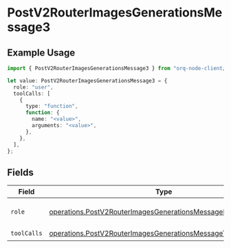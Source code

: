 # PostV2RouterImagesGenerationsMessage3

## Example Usage

```typescript
import { PostV2RouterImagesGenerationsMessage3 } from "orq-node-client/models/operations";

let value: PostV2RouterImagesGenerationsMessage3 = {
  role: "user",
  toolCalls: [
    {
      type: "function",
      function: {
        name: "<value>",
        arguments: "<value>",
      },
    },
  ],
};
```

## Fields

| Field                                                                                                                                              | Type                                                                                                                                               | Required                                                                                                                                           | Description                                                                                                                                        |
| -------------------------------------------------------------------------------------------------------------------------------------------------- | -------------------------------------------------------------------------------------------------------------------------------------------------- | -------------------------------------------------------------------------------------------------------------------------------------------------- | -------------------------------------------------------------------------------------------------------------------------------------------------- |
| `role`                                                                                                                                             | [operations.PostV2RouterImagesGenerationsMessageRouterPublicRole](../../models/operations/postv2routerimagesgenerationsmessagerouterpublicrole.md) | :heavy_check_mark:                                                                                                                                 | The role of the prompt message                                                                                                                     |
| `toolCalls`                                                                                                                                        | [operations.PostV2RouterImagesGenerationsMessageToolCalls](../../models/operations/postv2routerimagesgenerationsmessagetoolcalls.md)[]             | :heavy_check_mark:                                                                                                                                 | N/A                                                                                                                                                |